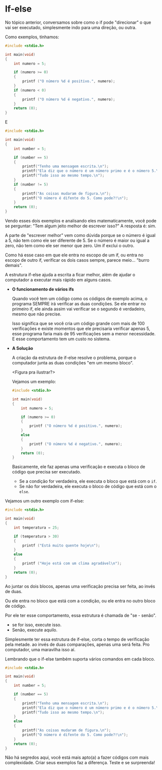 # If-else

No tópico anterior, conversamos sobre como o if pode "direcionar" o que vai ser executado, simplesmente indo para uma direção, ou outra.

Como exemplos, tínhamos:

```c
#include <stdio.h>

int	main(void)
{
	int	numero = 5;

	if (numero >= 0)
	{
		printf ("O número %d é positivo.", numero);
	}
	if (numero < 0)
	{
		printf ("O número %d é negativo.", numero);
	}
	return (0);
}
```

E

```c
#include <stdio.h>

int	main(void)
{
	int number = 5;

	if (number == 5)
	{
		printf("Tenho uma mensagem escrita.\n");
		printf("Ela diz que o número é um número primo e é o número 5.\n");
		printf("Tudo isso ao mesmo tempo.\n");
	}
	if (number != 5)
	{
		printf("As coisas mudaram de figura.\n");
		printf("O número é difente do 5. Como pode?!\n");
	}
	return (0);
}
```

Vendo esses dois exemplos e analisando eles matematicamente, você pode se perguntar: "Tem algum jeito melhor de escrever isso?" A resposta é: sim.

A parte de "escrever melhor" vem como dúvida porque se o número é igual a 5, não tem como ele ser diferente de 5. Se o número é maior ou igual a zero, não tem como ele ser menor que zero. Um if exclui o outro.

Como há esse caso em que ele entra no escopo de um if, ou entra no escopo de outro if, verificar os dois casos sempre, parece meio... "burro demais".

A estrutura if-else ajuda a escrita a ficar melhor, além de ajudar o computador a executar mais rápido em alguns casos.

- **O funcionamento de vários ifs**
	
	Quando você tem um código como os códigos de exemplo acima, o programa SEMPRE irá verificar as duas condições. Se ele entrar no primeiro if, ele ainda assim vai verificar se o segundo é verdadeiro, mesmo que não precise.

	Isso significa que se você cria um código grande com mais de 100 verificações e existe momentos que ele precisaria verificar apenas 5, esse programa faria mais de 95 verificações sem a menor necessidade. E esse comportamento tem um custo no sistema.

- **A Solução**

	A criação da estrutura de if-else resolve o problema, porque o computador junta as duas condições "em um mesmo bloco".

	<Figura pra ilustrar?>

	Vejamos um exemplo:

	```c
	#include <stdio.h>

	int	main(void)
	{
		int	numero = 5;

		if (numero >= 0)
		{
			printf ("O número %d é positivo.", numero);
		}
		else
		{
			printf ("O número %d é negativo.", numero);
		}
		return (0);
	}
	```

	Basicamente, ele faz apenas uma verificação e executa o bloco de código que precisa ser executado.
	
	- Se a condição for verdadeira, ele executa o bloco que está com o ``if``.
	- Se não for verdadeira, ele executa o bloco de código que está com o ``else``.

Vejamos um outro exemplo com if-else:

```c
#include <stdio.h>

int	main(void)
{
	int	temperatura = 25;

	if (temperatura > 30)
	{
		printf ("Está muito quente hoje\n");
	}
	else
	{
		printf ("Hoje está com um clima agradável\n");
	}
	return (0);
}
```

Ao juntar os dois blocos, apenas uma verificação precisa ser feita, ao invés de duas. 

Ou ele entra no bloco que está com a condição, ou ele entra no outro bloco de código.

Por ele ter esse comportamento, essa estrutura é chamada de "se - senão".
- se for isso, execute isso.
- Senão, execute aquilo.

Simplesmente ter essa estrutura de if-else, corta o tempo de verificação pela metade. ao invés de duas comparações, apenas uma será feita. Pro computador, uma maravilha isso aí.

Lembrando que o if-else também suporta vários comandos em cada bloco.

```c
#include <stdio.h>

int	main(void)
{
	int number = 5;

	if (number == 5)
	{
		printf("Tenho uma mensagem escrita.\n");
		printf("Ela diz que o número é um número primo e é o número 5.\n");
		printf("Tudo isso ao mesmo tempo.\n");
	}
	else
	{
		printf("As coisas mudaram de figura.\n");
		printf("O número é difente do 5. Como pode?!\n");
	}
	return (0);
}
```

Não há segredos aqui, você está mais apto(a) a fazer códigos com mais complexidade. Criar seus exemplos faz a diferença. Teste e se surpreenda!
